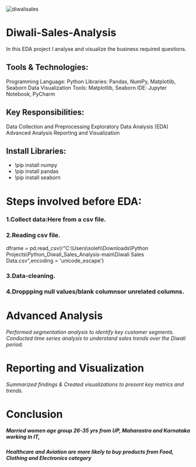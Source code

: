 ![diwalisales](https://github.com/MDSoleh/Diwali-Sales-Analysis/assets/99492800/65457d79-25ae-4139-9f37-02da12aed3b3)
# Diwali-Sales-Analysis
In this EDA project I analyse and visualize the business required questions.

## Tools & Technologies:
Programming Language: Python
Libraries: Pandas, NumPy, Matplotlib, Seaborn
Data Visualization Tools: Matplotlib, Seaborn
IDE: Jupyter Notebook, PyCharm

## Key Responsibilities:
Data Collection and Preprocessing
Exploratory Data Analysis (EDA)
Advanced Analysis
Reporting and Visualization

## Install Libraries:

 - !pip install numpy                          
 - !pip install pandas                        
 - !pip install seaborn


# Steps involved before EDA:
### 1.Collect data:Here from a csv file.
 
 ### 2.Reading csv file.
 dframe = pd.read_csv(r"C:\Users\soleh\Downloads\Python Projects\Python_Diwali_Sales_Analysis-main\Diwali Sales Data.csv",encoding = 'unicode_escape')
 
### 3.Data-cleaning.
 
### 4.Droppping null values/blank columnsor unrelated columns.
  
 # Advanced Analysis
*Performed segmentation analysis to identify key customer segments.*
*Conducted time series analysis to understand sales trends over the Diwali period.*

# Reporting and Visualization
*Summarized findings & Created visualizations to present key metrics and trends.*

 # Conclusion

##### Married women age group 26-35 yrs from UP, Maharastra and Karnataka working in IT, 
##### Healthcare and Aviation are more likely to buy products from Food, Clothing and Electronics category
 
